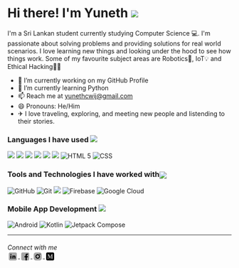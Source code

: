 <h1> Hi there! I'm Yuneth <img src = "https://raw.githubusercontent.com/MartinHeinz/MartinHeinz/master/wave.gif" width = 35px> </h1>

<p>I'm a Sri Lankan student currently studying Computer Science 💻. I'm passionate about solving problems and providing solutions for real world scenarios. I love learning new things and looking under the hood to see how things work. Some of my favourite subject areas are Robotics🤖, IoT💡 and Ethical Hacking🐱‍👤</p>

- 🔭 I’m currently working on my GitHub Profile
- 🌱 I’m currently learning Python
- 📫 Reach me at yunethcwij@gmail.com
- 😄 Pronouns: He/Him
- ✈ I love traveling, exploring, and meeting new people and listending to their stories.

<h3> Languages I have used <img src = "https://media2.giphy.com/media/QssGEmpkyEOhBCb7e1/giphy.gif" height = 20px></h3>

  <p>
    <!--C-->
    <img src="https://img.icons8.com/color/48/null/c-programming.png" width = 30px>
    <!--C++-->
    <img src="https://img.icons8.com/color/48/null/c-plus-plus-logo.png" width = 30px>
    <!--C#-->
    <img src="https://img.icons8.com/color/48/null/c-sharp-logo.png" width = 30px>
    <!--Java-->
    <img src="https://img.icons8.com/color/48/null/java-coffee-cup-logo--v1.png" width = 30px>
    <!--js-->
    <img src="https://img.icons8.com/color/48/null/javascript--v1.png" width = 30px>
    <!--Python-->
    <img src="https://img.icons8.com/color/48/null/python--v1.png" width = 30px>
    <!--HTML-->
    <img src="https://img.icons8.com/color/48/null/html-5--v1.png" width = 30px title = "HTML 5">
    <!--CSS-->
    <img src="https://img.icons8.com/color/48/null/css3.png" width = 30px title = "CSS">
  </p>
  
 <h3> Tools and Technologies I have worked with<img align="center" src = "https://media.giphy.com/media/jSKBmKkvo2dPQQtsR1/giphy.gif" height = 22px></h3>
  <p>
    <!--GitHub-->
    <img src="https://img.icons8.com/fluency/48/null/github.png" width = 30px title = "GitHub">
    <!--Git-->
    <img src="https://img.icons8.com/color/48/null/git.png" width = 30px title = "Git">
    <!--Arduino-->
    <img src="https://img.icons8.com/color/48/null/arduino.png" width = 30px> 
    <!--Firebase-->
    <img src="https://img.icons8.com/color/48/null/firebase.png" width = 30px title = "Firebase"> 
    <!--Google Cloud-->
    <img src="https://img.icons8.com/color/48/null/google-cloud.png" width = 30px title = "Google Cloud">     
  </p>
  
 <h3> Mobile App Development <img src = "https://media.giphy.com/media/AmeGUVxf2i3fQ9TOLO/giphy.gif" height = 22px></h3>
  <p>
    <!--Android-->
    <img src="https://img.icons8.com/color/48/000000/android-os.png" width = 30px title = "Android">
    <!--Kotlin-->
    <img src="https://img.icons8.com/color/48/null/kotlin.png" width = 30px title = "Kotlin">
    <!--Jetpack Compose-->
    <img src = "https://3.bp.blogspot.com/-VVp3WvJvl84/X0Vu6EjYqDI/AAAAAAAAPjU/ZOMKiUlgfg8ok8DY8Hc-ocOvGdB0z86AgCLcBGAsYHQ/s1600/jetpack%2Bcompose%2Bicon_RGB.png" width = 30px title = "Jetpack Compose">
  </p>
  
<!--  [![Top Langs](https://github-readme-stats.vercel.app/api/top-langs/?username=yunethw)](https://github.com/anuraghazra/github-readme-stats) -->

---
<h6>Connect with me <br>
  <a href="https://linkedin.com/in/yunethw" target="blank">
    <img align="center" src = "icons/icons8-linkedin-48.png" height = 24px>
  </a>
  <a href="https://fb.com/yuneth.w" target="blank">
    <img align="center" src = "icons/icons8-facebook-48 (1).png" height = 24px>
  </a>
  <a href="https://instagram.com/yuneth.w" target="blank">
    <img align="center" src = "icons/icons8-instagram-48 (1).png" height = 24px>
  </a>
  <a href="https://medium.com/@yuneth.w" target="blank">
    <img align="center" src = "icons/icons8-medium-monogram-48.png" height = 24px>
  </a>
</h6>

<!--
**yunethw/yunethw** is a ✨ _special_ ✨ repository because its `README.md` (this file) appears on your GitHub profile.

Here are some ideas to get you started:

- 🔭 I’m currently working on ...
- 🌱 I’m currently learning ...
- 👯 I’m looking to collaborate on ...
- 🤔 I’m looking for help with ...
- 💬 Ask me about ...
- 📫 How to reach me: ...
- 😄 Pronouns: ...
- ⚡ Fun fact: ...
-->
